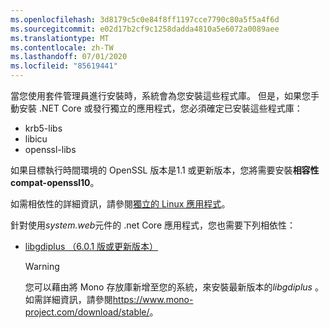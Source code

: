 ```yaml
---
ms.openlocfilehash: 3d8179c5c0e84f8ff1197cce7790c80a5f5a4f6d
ms.sourcegitcommit: e02d17b2cf9c1258dadda4810a5e6072a0089aee
ms.translationtype: MT
ms.contentlocale: zh-TW
ms.lasthandoff: 07/01/2020
ms.locfileid: "85619441"
---
```


當您使用套件管理員進行安裝時，系統會為您安裝這些程式庫。 但是，如果您手動安裝 .NET Core 或發行獨立的應用程式，您必須確定已安裝這些程式庫：

- krb5-libs
- libicu
- openssl-libs

如果目標執行時間環境的 OpenSSL 版本是1.1 或更新版本，您將需要安裝**相容性 compat-openssl10**。

如需相依性的詳細資訊，請參閱[獨立的 Linux 應用程式](https://github.com/dotnet/core/blob/master/Documentation/self-contained-linux-apps.md)。

針對使用*system.web*元件的 .net Core 應用程式，您也需要下列相依性：

- [libgdiplus （6.0.1 版或更新版本）](https://www.mono-project.com/docs/gui/libgdiplus/)

  > [!WARNING]
  > 您可以藉由將 Mono 存放庫新增至您的系統，來安裝最新版本的*libgdiplus* 。 如需詳細資訊，請參閱<https://www.mono-project.com/download/stable/>。
